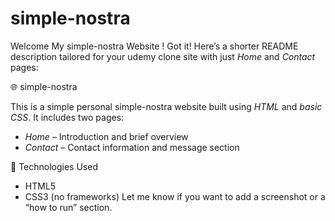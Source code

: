 # simple-nostra
Welcome My  simple-nostra Website !
Got it! Here’s a shorter README description tailored for your udemy clone site with just *Home* and *Contact* pages:


🌐  simple-nostra

This is a simple personal  simple-nostra website built using *HTML* and *basic CSS*. It includes two pages:

- *Home* – Introduction and brief overview  
- *Contact* – Contact information and message section

📁 Technologies Used
- HTML5  
- CSS3 (no frameworks)
Let me know if you want to add a screenshot or a “how to run” section.
